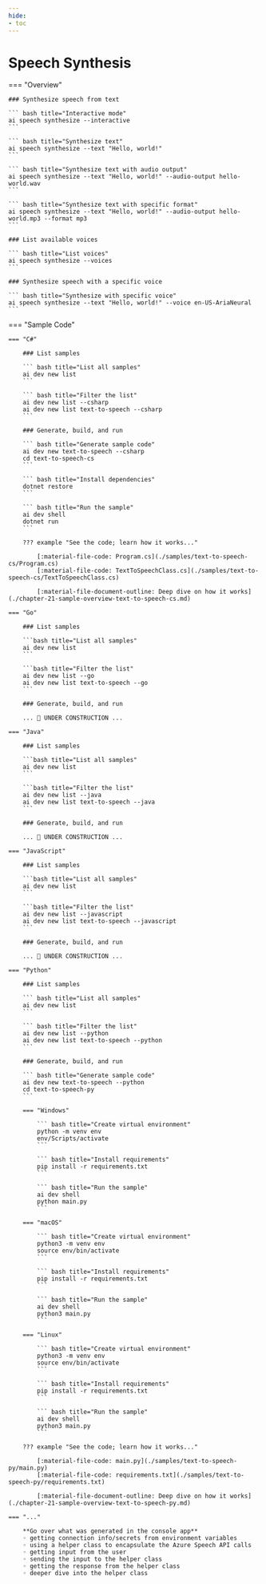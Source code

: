```yaml
---
hide:
- toc
---
```

# Speech Synthesis

=== "Overview"

    ### Synthesize speech from text

    ``` bash title="Interactive mode"
    ai speech synthesize --interactive
    ```

    ``` bash title="Synthesize text"
    ai speech synthesize --text "Hello, world!"
    ```

    ``` bash title="Synthesize text with audio output"
    ai speech synthesize --text "Hello, world!" --audio-output hello-world.wav
    ```

    ``` bash title="Synthesize text with specific format"
    ai speech synthesize --text "Hello, world!" --audio-output hello-world.mp3 --format mp3
    ```

    ### List available voices

    ``` bash title="List voices"
    ai speech synthesize --voices
    ```

    ### Synthesize speech with a specific voice

    ``` bash title="Synthesize with specific voice"
    ai speech synthesize --text "Hello, world!" --voice en-US-AriaNeural
    ```

=== "Sample Code"

    === "C#"

        ### List samples

        ``` bash title="List all samples"
        ai dev new list
        ```

        ``` bash title="Filter the list"
        ai dev new list --csharp
        ai dev new list text-to-speech --csharp
        ```

        ### Generate, build, and run

        ``` bash title="Generate sample code"
        ai dev new text-to-speech --csharp
        cd text-to-speech-cs
        ```

        ``` bash title="Install dependencies"
        dotnet restore
        ```

        ``` bash title="Run the sample"
        ai dev shell
        dotnet run
        ```

        ??? example "See the code; learn how it works..."

            [:material-file-code: Program.cs](./samples/text-to-speech-cs/Program.cs)  
            [:material-file-code: TextToSpeechClass.cs](./samples/text-to-speech-cs/TextToSpeechClass.cs)  

            [:material-file-document-outline: Deep dive on how it works](./chapter-21-sample-overview-text-to-speech-cs.md)  

    === "Go"

        ### List samples

        ```bash title="List all samples"
        ai dev new list
        ```

        ```bash title="Filter the list"
        ai dev new list --go
        ai dev new list text-to-speech --go
        ```

        ### Generate, build, and run

        ... 🚧 UNDER CONSTRUCTION ...  

    === "Java"

        ### List samples

        ```bash title="List all samples"
        ai dev new list
        ```

        ```bash title="Filter the list"
        ai dev new list --java
        ai dev new list text-to-speech --java
        ```

        ### Generate, build, and run

        ... 🚧 UNDER CONSTRUCTION ...  

    === "JavaScript"

        ### List samples

        ```bash title="List all samples"
        ai dev new list
        ```

        ```bash title="Filter the list"
        ai dev new list --javascript
        ai dev new list text-to-speech --javascript
        ```

        ### Generate, build, and run

        ... 🚧 UNDER CONSTRUCTION ...  

    === "Python"

        ### List samples

        ``` bash title="List all samples"
        ai dev new list
        ```

        ``` bash title="Filter the list"
        ai dev new list --python
        ai dev new list text-to-speech --python
        ```

        ### Generate, build, and run

        ``` bash title="Generate sample code"
        ai dev new text-to-speech --python
        cd text-to-speech-py
        ```

        === "Windows"

            ``` bash title="Create virtual environment"
            python -m venv env
            env/Scripts/activate
            ```

            ``` bash title="Install requirements"
            pip install -r requirements.txt
            ```

            ``` bash title="Run the sample"
            ai dev shell
            python main.py
            ```

        === "macOS"

            ``` bash title="Create virtual environment"
            python3 -m venv env
            source env/bin/activate
            ```

            ``` bash title="Install requirements"
            pip install -r requirements.txt
            ```

            ``` bash title="Run the sample"
            ai dev shell
            python3 main.py
            ```

        === "Linux"

            ``` bash title="Create virtual environment"
            python3 -m venv env
            source env/bin/activate
            ```

            ``` bash title="Install requirements"
            pip install -r requirements.txt
            ```

            ``` bash title="Run the sample"
            ai dev shell
            python3 main.py
            ```

        ??? example "See the code; learn how it works..."

            [:material-file-code: main.py](./samples/text-to-speech-py/main.py)  
            [:material-file-code: requirements.txt](./samples/text-to-speech-py/requirements.txt)  

            [:material-file-document-outline: Deep dive on how it works](./chapter-21-sample-overview-text-to-speech-py.md)  

    === "..."

        **Go over what was generated in the console app**  
        ◦ getting connection info/secrets from environment variables  
        ◦ using a helper class to encapsulate the Azure Speech API calls  
        ◦ getting input from the user  
        ◦ sending the input to the helper class  
        ◦ getting the response from the helper class  
        ◦ deeper dive into the helper class  
